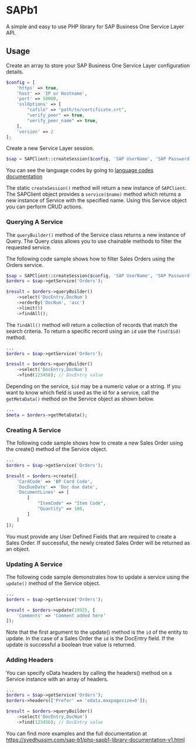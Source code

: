 # SAPb1
A simple and easy to use PHP library for SAP Business One Service Layer API.

## Usage
Create an array to store your SAP Business One Service Layer configuration details. 

```php
$config = [
    'https' => true,
    'host' => 'IP or Hostname',
    'port' => 50000,
    'sslOptions' => [
        "cafile" => "path/to/certificate.crt",
        "verify_peer" => true,
        "verify_peer_name" => true,
    ],
    'version' => 2
];
```

Create a new Service Layer session.

```php
$sap = SAPClient::createSession($config, 'SAP UserName', 'SAP Password', 'Company', 'Language');
```

You can see the language codes by going to [language codes documentation](https://github.com/user/repo/blob/branch/other_file.md)

The static `createSession()` method will return a new instance of `SAPClient`. The SAPClient object provides a `service($name)` method which returns a new instance of Service with the specified name. Using this Service object you can perform CRUD actions.

### Querying A Service

The `queryBuilder()` method of the Service class returns a new instance of Query. The Query class allows you to use chainable methods to filter the requested service.

The following code sample shows how to filter Sales Orders using the Orders service.

```php
$sap = SAPClient::createSession($config, 'SAP UserName', 'SAP Password', 'Company', 'Language');
$orders = $sap->getService('Orders');

$result = $orders->queryBuilder()
    ->select('DocEntry,DocNum')
    ->orderBy('DocNum', 'asc')
    ->limit(5)
    ->findAll(); 
```
The `findAll()` method will return a collection of records that match the search criteria. To return a specific record using an `id` use the `find($id)` method.

```php
...
$orders = $sap->getService('Orders');

$result = $orders->queryBuilder()
    ->select('DocEntry,DocNum')
    ->find(123456); // DocEntry value
```
Depending on the service, `$id` may be a numeric value or a string. If you want to know which field is used as the id for a service, call the `getMetaData()` method on the Service object as shown below.

```php
...
$meta = $orders->getMetaData();
```

### Creating A Service

The following code sample shows how to create a new Sales Order using the create() method of the Service object.

```php
...
$orders = $sap->getService('Orders');

$result = $orders->create([
    'CardCode' => 'BP Card Code',
    'DocDueDate' => 'Doc due date',
    'DocumentLines' => [
        [
            "ItemCode" => "Item Code",
            "Quantity" => 100,
        ]
    ]
]);
```
You must provide any User Defined Fields that are required to create a Sales Order. If successful, the newly created Sales Order will be returned as an object.

### Updating A Service

The following code sample demonstrates how to update a service using the `update()` method of the Service object.

```php
...
$orders = $sap->getService('Orders');

$result = $orders->update(19925, [
    'Comments' => 'Comment added here'
]);
```
Note that the first argument to the update() method is the `id` of the entity to update. In the case of a Sales Order the `id` is the DocEntry field. If the update is successful a boolean true value is returned.

### Adding Headers

You can specify oData headers by calling the headers() method on a Service instance with an array of headers.

```php
...
$orders = $sap->getService('Orders');
$orders->headers(['Prefer' => 'odata.maxpagesize=0']);

$result = $orders->queryBuilder()
    ->select('DocEntry,DocNum')
    ->find(123456); // DocEntry value
```

You can find more examples and the full documentation at https://syedhussim.com/sap-b1/php-sapb1-library-documentation-v1.html
